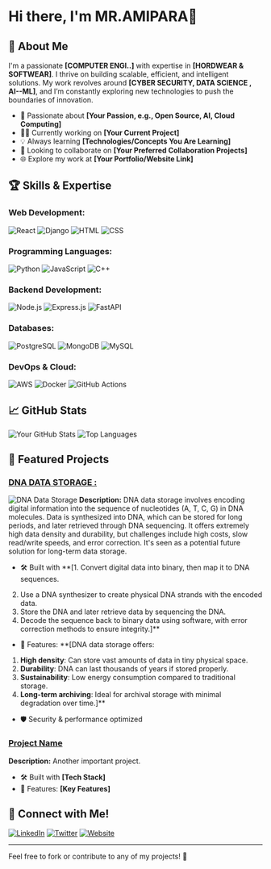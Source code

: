 # Hi there, I'm MR.AMIPARA👋



## 🌟 About Me

I'm a passionate **[COMPUTER ENGI..]** with expertise in **[HORDWEAR & SOFTWEAR]**. I thrive on building scalable, efficient, and intelligent solutions. My work revolves around **[CYBER SECURITY, DATA SCIENCE , AI--ML]**, and I’m constantly exploring new technologies to push the boundaries of innovation.

- 💪 Passionate about **[Your Passion, e.g., Open Source, AI, Cloud Computing]**
- 👨‍💻 Currently working on **[Your Current Project]**
- 💡 Always learning **[Technologies/Concepts You Are Learning]**
- 👥 Looking to collaborate on **[Your Preferred Collaboration Projects]**
- 🌐 Explore my work at **[Your Portfolio/Website Link]**

## 🏆 Skills & Expertise

### Web Development:
![React](https://img.shields.io/badge/React-20232A?style=for-the-badge&logo=react&logoColor=61DAFB)
![Django](https://img.shields.io/badge/Django-092E20?style=for-the-badge&logo=django&logoColor=white)
![HTML](https://img.shields.io/badge/HTML-E34F26?style=for-the-badge&logo=html5&logoColor=white)
![CSS](https://img.shields.io/badge/CSS-1572B6?style=for-the-badge&logo=css3&logoColor=white)

### Programming Languages:
![Python](https://img.shields.io/badge/Python-3776AB?style=for-the-badge&logo=python&logoColor=white)
![JavaScript](https://img.shields.io/badge/JavaScript-F7DF1E?style=for-the-badge&logo=javascript&logoColor=black)
![C++](https://img.shields.io/badge/C++-00599C?style=for-the-badge&logo=c%2B%2B&logoColor=white)

### Backend Development:
![Node.js](https://img.shields.io/badge/Node.js-43853D?style=for-the-badge&logo=node.js&logoColor=white)
![Express.js](https://img.shields.io/badge/Express.js-000000?style=for-the-badge&logo=express&logoColor=white)
![FastAPI](https://img.shields.io/badge/FastAPI-009688?style=for-the-badge&logo=fastapi&logoColor=white)

### Databases:
![PostgreSQL](https://img.shields.io/badge/PostgreSQL-316192?style=for-the-badge&logo=postgresql&logoColor=white)
![MongoDB](https://img.shields.io/badge/MongoDB-4EA94B?style=for-the-badge&logo=mongodb&logoColor=white)
![MySQL](https://img.shields.io/badge/MySQL-4479A1?style=for-the-badge&logo=mysql&logoColor=white)

### DevOps & Cloud:
![AWS](https://img.shields.io/badge/AWS-232F3E?style=for-the-badge&logo=amazonaws&logoColor=white)
![Docker](https://img.shields.io/badge/Docker-2496ED?style=for-the-badge&logo=docker&logoColor=white)
![GitHub Actions](https://img.shields.io/badge/GitHub%20Actions-2088FF?style=for-the-badge&logo=github-actions&logoColor=white)

## 📈 GitHub Stats

![Your GitHub Stats](https://github-readme-stats.vercel.app/api?username=yourusername&show_icons=true&theme=radical)
![Top Languages](https://github-readme-stats.vercel.app/api/top-langs/?username=yourusername&layout=compact&theme=radical)

## 🌟 Featured Projects

### [DNA DATA STORAGE :](https://github.com/project)

![DNA Data Storage](https://github.com/user-attachments/assets/4793d393-4d62-4312-bec2-53baa88d4c90)
**Description:** DNA data storage involves encoding digital information into the sequence of nucleotides (A, T, C, G) in DNA molecules. Data is synthesized into DNA, which can be stored for long periods, and later retrieved through DNA sequencing. It offers extremely high data density and durability, but challenges include high costs, slow read/write speeds, and error correction. It's seen as a potential future solution for long-term data storage.

- 🛠️ Built with **[1. Convert digital data into binary, then map it to DNA sequences.
2. Use a DNA synthesizer to create physical DNA strands with the encoded data.
3. Store the DNA and later retrieve data by sequencing the DNA.
4. Decode the sequence back to binary data using software, with error correction methods to ensure integrity.]**
- 🌟 Features: **[DNA data storage offers:
1. **High density**: Can store vast amounts of data in tiny physical space.
2. **Durability**: DNA can last thousands of years if stored properly.
3. **Sustainability**: Low energy consumption compared to traditional storage.
4. **Long-term archiving**: Ideal for archival storage with minimal degradation over time.]**
- 🛡️ Security & performance optimized

### [Project Name](https://github.com/yourusername/project)
**Description:** Another important project.
- 🛠️ Built with **[Tech Stack]**
- 🌟 Features: **[Key Features]**

## 💬 Connect with Me!


[![LinkedIn](https://img.shields.io/badge/LinkedIn-0077B5?style=for-the-badge&logo=linkedin&logoColor=white)](https://linkedin.com/in/yourprofile)
[![Twitter](https://img.shields.io/badge/Twitter-1DA1F2?style=for-the-badge&logo=twitter&logoColor=white)](https://twitter.com/yourhandle)
[![Website](https://img.shields.io/badge/Website-FF7139?style=for-the-badge&logo=Firefox-Browser&logoColor=white)](https://yourwebsite.com)

---

Feel free to fork or contribute to any of my projects! 🎉
